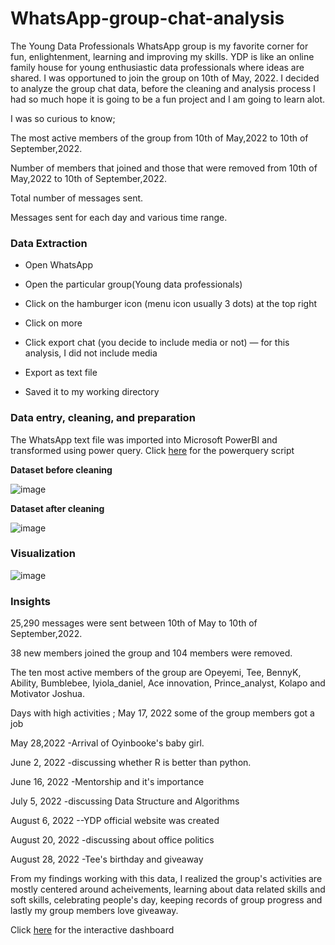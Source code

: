 # WhatsApp-group-chat-analysis

The Young Data Professionals WhatsApp group is my favorite corner for fun, enlightenment, learning and improving my skills. YDP is like an online family house for
young enthusiastic data professionals where ideas are shared. I was opportuned to join the group on 10th of May, 2022. I decided to analyze the group chat data, before the cleaning and analysis process I had so much hope it is going to be a fun project and I am going to learn alot. 

I was so curious to know;

The most active members of the group from 10th of May,2022 to 10th of September,2022.

Number of members that joined and those that were removed from 10th of May,2022 to 10th of September,2022.

Total number of messages sent.

Messages sent for each day and various time range.

### Data Extraction

 - Open WhatsApp

 - Open the particular group(Young data professionals) 

 - Click on the hamburger icon (menu icon usually 3 dots) at the top right

 - Click on more

 - Click export chat (you decide to include media or not) — for this analysis, I did not include media

 - Export as text file

 - Saved it to my working directory

### Data entry, cleaning, and preparation
 
 The WhatsApp text file was imported into Microsoft PowerBI and transformed using power query.
 Click [here](
 https://github.com/Kaosarah/WhatsApp-group-chat-analysis-/blob/main/Clean%20dataset) for the powerquery script
 
 
 **Dataset before cleaning**
 
 
 
![image](https://user-images.githubusercontent.com/109418747/190860476-144dbb50-8c68-4029-b4d9-db9f98eb93fa.png)



**Dataset after cleaning**



![image](https://user-images.githubusercontent.com/109418747/190861021-d5ffb4d0-5b03-44a9-9159-1b06621f1712.png)


### Visualization


![image](https://user-images.githubusercontent.com/109418747/190862432-9a6fb75d-ff70-4d22-8b2f-d61ebd9e0d10.png)


 ### Insights

 25,290 messages were sent between 10th of May to 10th of September,2022.
 
 38 new members joined the group and 104 members were removed.
 
 The ten most active members of the group are Opeyemi, Tee, BennyK, Ability, Bumblebee, Iyiola_daniel, Ace innovation, Prince_analyst, Kolapo and Motivator Joshua.
 
 Days with high activities ;
 May 17, 2022 some of the group members got a job
 
 May 28,2022 -Arrival of Oyinbooke's baby girl.
 
 June 2, 2022 -discussing whether R is better than python.
 
 June 16, 2022  -Mentorship and it's importance
 
 July 5, 2022 -discussing Data Structure and Algorithms
 
 August 6, 2022 --YDP official website was created
 
 August 20, 2022 -discussing about office politics
 
 August 28, 2022 -Tee's birthday and giveaway
 
From my findings working with this data, I realized the group's activities are mostly centered around acheivements, learning about data related skills and soft skills, celebrating people's day, keeping records of group progress and lastly my group members love giveaway.
      
Click [here](https://www.novypro.com/project/ydp-whatsapp-group-analysis) for the interactive dashboard 

